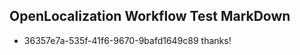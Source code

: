 ## OpenLocalization Workflow Test MarkDown
* 36357e7a-535f-41f6-9670-9bafd1649c89 thanks!

<!--HONumber=Oct16_HO4-->



